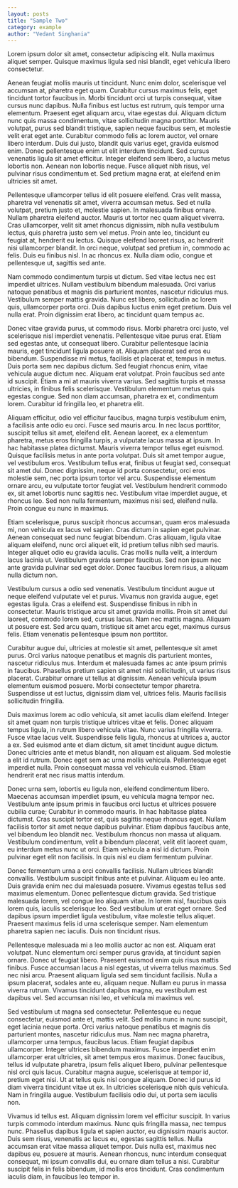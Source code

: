 ```yaml
---
layout: posts
title: "Sample Two"
category: example
author: "Vedant Singhania"
---
```


Lorem ipsum dolor sit amet, consectetur adipiscing elit. Nulla maximus aliquet semper. Quisque maximus ligula sed nisi blandit, eget vehicula libero consectetur.

Aenean feugiat mollis mauris ut tincidunt. Nunc enim dolor, scelerisque vel accumsan at, pharetra eget quam. Curabitur cursus maximus felis, eget tincidunt tortor faucibus in. Morbi tincidunt orci ut turpis consequat, vitae cursus nunc dapibus. Nulla finibus est luctus est rutrum, quis tempor urna elementum. Praesent eget aliquam arcu, vitae egestas dui. Aliquam dictum nunc quis massa condimentum, vitae sollicitudin magna porttitor. Mauris volutpat, purus sed blandit tristique, sapien neque faucibus sem, et molestie velit erat eget ante. Curabitur commodo felis ac lorem auctor, vel ornare libero interdum. Duis dui justo, blandit quis varius eget, gravida euismod enim. Donec pellentesque enim ut elit interdum tincidunt. Sed cursus venenatis ligula sit amet efficitur. Integer eleifend sem libero, a luctus metus lobortis non. Aenean non lobortis neque. Fusce aliquet nibh risus, vel pulvinar risus condimentum et. Sed pretium magna erat, at eleifend enim ultricies sit amet.

Pellentesque ullamcorper tellus id elit posuere eleifend. Cras velit massa, pharetra vel venenatis sit amet, viverra accumsan metus. Sed et nulla volutpat, pretium justo et, molestie sapien. In malesuada finibus ornare. Nullam pharetra eleifend auctor. Mauris ut tortor nec quam aliquet viverra. Cras ullamcorper, velit sit amet rhoncus dignissim, nibh nulla vestibulum lectus, quis pharetra justo sem vel metus. Proin ante leo, tincidunt eu feugiat at, hendrerit eu lectus. Quisque eleifend laoreet risus, ac hendrerit nisi ullamcorper blandit. In orci neque, volutpat sed pretium in, commodo ac felis. Duis eu finibus nisl. In ac rhoncus ex. Nulla diam odio, congue et pellentesque ut, sagittis sed ante.

Nam commodo condimentum turpis ut dictum. Sed vitae lectus nec est imperdiet ultrices. Nullam vestibulum bibendum malesuada. Orci varius natoque penatibus et magnis dis parturient montes, nascetur ridiculus mus. Vestibulum semper mattis gravida. Nunc est libero, sollicitudin ac lorem quis, ullamcorper porta orci. Duis dapibus luctus enim eget pretium. Duis vel nulla erat. Proin dignissim erat libero, ac tincidunt quam tempus ac.

Donec vitae gravida purus, ut commodo risus. Morbi pharetra orci justo, vel scelerisque nisl imperdiet venenatis. Pellentesque vitae purus erat. Etiam sed egestas ante, ut consequat libero. Curabitur pellentesque lacinia mauris, eget tincidunt ligula posuere at. Aliquam placerat sed eros eu bibendum. Suspendisse mi metus, facilisis et placerat et, tempus in metus. Duis porta sem nec dapibus dictum. Sed feugiat rhoncus enim, vitae vehicula augue dictum nec. Aliquam erat volutpat. Proin faucibus sed ante id suscipit. Etiam a mi at mauris viverra varius. Sed sagittis turpis et massa ultricies, in finibus felis scelerisque. Vestibulum elementum metus quis egestas congue. Sed non diam accumsan, pharetra ex et, condimentum lorem. Curabitur id fringilla leo, et pharetra elit.

Aliquam efficitur, odio vel efficitur faucibus, magna turpis vestibulum enim, a facilisis ante odio eu orci. Fusce sed mauris arcu. In nec lacus porttitor, suscipit tellus sit amet, eleifend elit. Aenean laoreet, ex a elementum pharetra, metus eros fringilla turpis, a vulputate lacus massa at ipsum. In hac habitasse platea dictumst. Mauris viverra tempor tellus eget euismod. Quisque facilisis metus in ante porta volutpat. Duis sit amet tempor augue, vel vestibulum eros. Vestibulum tellus erat, finibus ut feugiat sed, consequat sit amet dui. Donec dignissim, neque id porta consectetur, orci eros molestie sem, nec porta ipsum tortor vel arcu. Suspendisse elementum ornare arcu, eu vulputate tortor feugiat vel. Vestibulum hendrerit commodo ex, sit amet lobortis nunc sagittis nec. Vestibulum vitae imperdiet augue, et rhoncus leo. Sed non nulla fermentum, maximus nisi sed, eleifend nulla. Proin congue eu nunc in maximus.

Etiam scelerisque, purus suscipit rhoncus accumsan, quam eros malesuada mi, non vehicula ex lacus vel sapien. Cras dictum in sapien eget pulvinar. Aenean consequat sed nunc feugiat bibendum. Cras aliquam, ligula vitae aliquam eleifend, nunc orci aliquet elit, id pretium tellus nibh sed mauris. Integer aliquet odio eu gravida iaculis. Cras mollis nulla velit, a interdum lacus lacinia ut. Vestibulum gravida semper faucibus. Sed non ipsum nec ante gravida pulvinar sed eget dolor. Donec faucibus lorem risus, a aliquam nulla dictum non.

Vestibulum cursus a odio sed venenatis. Vestibulum tincidunt augue ut neque eleifend vulputate vel et purus. Vivamus non gravida augue, eget egestas ligula. Cras a eleifend est. Suspendisse finibus in nibh in consectetur. Mauris tristique arcu sit amet gravida mollis. Proin sit amet dui laoreet, commodo lorem sed, cursus lacus. Nam nec mattis magna. Aliquam ut posuere est. Sed arcu quam, tristique sit amet arcu eget, maximus cursus felis. Etiam venenatis pellentesque ipsum non porttitor.

Curabitur augue dui, ultricies at molestie sit amet, pellentesque sit amet purus. Orci varius natoque penatibus et magnis dis parturient montes, nascetur ridiculus mus. Interdum et malesuada fames ac ante ipsum primis in faucibus. Phasellus pretium sapien sit amet nisl sollicitudin, ut varius risus placerat. Curabitur ornare ut tellus at dignissim. Aenean vehicula ipsum elementum euismod posuere. Morbi consectetur tempor pharetra. Suspendisse ut est luctus, dignissim diam vel, ultrices felis. Mauris facilisis sollicitudin fringilla.

Duis maximus lorem ac odio vehicula, sit amet iaculis diam eleifend. Integer sit amet quam non turpis tristique ultrices vitae et felis. Donec aliquam tempus ligula, in rutrum libero vehicula vitae. Nunc varius fringilla viverra. Fusce vitae lacus velit. Suspendisse felis ligula, rhoncus at ultrices a, auctor a ex. Sed euismod ante et diam dictum, sit amet tincidunt augue dictum. Donec ultricies ante et metus blandit, non aliquam est aliquam. Sed molestie a elit id rutrum. Donec eget sem ac urna mollis vehicula. Pellentesque eget imperdiet nulla. Proin consequat massa vel vehicula euismod. Etiam hendrerit erat nec risus mattis interdum.

Donec urna sem, lobortis eu ligula non, eleifend condimentum libero. Maecenas accumsan imperdiet ipsum, eu vehicula magna tempor nec. Vestibulum ante ipsum primis in faucibus orci luctus et ultrices posuere cubilia curae; Curabitur in commodo mauris. In hac habitasse platea dictumst. Cras suscipit tortor est, quis sagittis neque rhoncus eget. Nullam facilisis tortor sit amet neque dapibus pulvinar. Etiam dapibus faucibus ante, vel bibendum leo blandit nec. Vestibulum rhoncus non massa ut aliquam. Vestibulum condimentum, velit a bibendum placerat, velit elit laoreet quam, eu interdum metus nunc ut orci. Etiam vehicula a nisl id dictum. Proin pulvinar eget elit non facilisis. In quis nisl eu diam fermentum pulvinar.

Donec fermentum urna a orci convallis facilisis. Nullam ultrices blandit convallis. Vestibulum suscipit finibus ante et pulvinar. Aliquam eu leo ante. Duis gravida enim nec dui malesuada posuere. Vivamus egestas tellus sed maximus elementum. Donec pellentesque dictum gravida. Sed tristique malesuada lorem, vel congue leo aliquam vitae. In lorem nisl, faucibus quis lorem quis, iaculis scelerisque leo. Sed vestibulum ut erat eget ornare. Sed dapibus ipsum imperdiet ligula vestibulum, vitae molestie tellus aliquet. Praesent maximus felis id urna scelerisque semper. Nam elementum pharetra sapien nec iaculis. Duis non tincidunt risus.

Pellentesque malesuada mi a leo mollis auctor ac non est. Aliquam erat volutpat. Nunc elementum orci semper purus gravida, at tincidunt sapien ornare. Donec ut feugiat libero. Praesent euismod enim quis risus mattis finibus. Fusce accumsan lacus a nisl egestas, ut viverra tellus maximus. Sed nec nisi arcu. Praesent aliquam ligula sed sem tincidunt facilisis. Nulla a ipsum placerat, sodales ante eu, aliquam neque. Nullam eu purus in massa viverra rutrum. Vivamus tincidunt dapibus magna, eu vestibulum est dapibus vel. Sed accumsan nisi leo, et vehicula mi maximus vel.

Sed vestibulum ut magna sed consectetur. Pellentesque eu neque consectetur, euismod ante et, mattis velit. Sed mollis nunc in nunc suscipit, eget lacinia neque porta. Orci varius natoque penatibus et magnis dis parturient montes, nascetur ridiculus mus. Nam nec magna pharetra, ullamcorper urna tempus, faucibus lacus. Etiam feugiat dapibus ullamcorper. Integer ultrices bibendum maximus. Fusce imperdiet enim ullamcorper erat ultricies, sit amet tempus eros maximus. Donec faucibus, tellus id vulputate pharetra, ipsum felis aliquet libero, pulvinar pellentesque nisl orci quis lacus. Curabitur magna augue, scelerisque at tempor id, pretium eget nisi. Ut at tellus quis nisl congue aliquam. Donec id purus id diam viverra tincidunt vitae ut ex. In ultricies scelerisque nibh quis vehicula. Nam in fringilla augue. Vestibulum facilisis odio dui, ut porta sem iaculis non.

Vivamus id tellus est. Aliquam dignissim lorem vel efficitur suscipit. In varius turpis commodo interdum maximus. Nunc quis fringilla massa, nec tempus nunc. Phasellus dapibus ligula et sapien auctor, eu dignissim mauris auctor. Duis sem risus, venenatis ac lacus eu, egestas sagittis tellus. Nulla accumsan erat vitae massa aliquet tempor. Duis nulla est, maximus nec dapibus eu, posuere at mauris. Aenean rhoncus, nunc interdum consequat consequat, mi ipsum convallis dui, eu ornare diam tellus a nisi. Curabitur suscipit felis in felis bibendum, id mollis eros tincidunt. Cras condimentum iaculis diam, in faucibus leo tempor in.